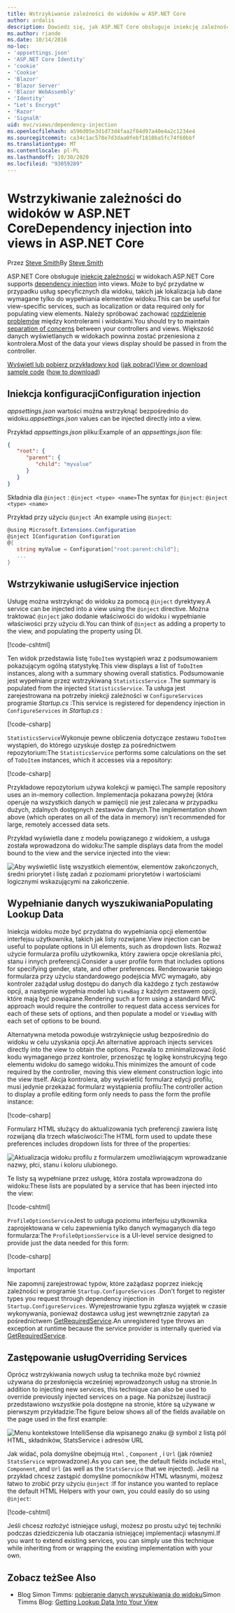 ```yaml
---
title: Wstrzykiwanie zależności do widoków w ASP.NET Core
author: ardalis
description: Dowiedz się, jak ASP.NET Core obsługuje iniekcję zależności w widokach MVC.
ms.author: riande
ms.date: 10/14/2016
no-loc:
- 'appsettings.json'
- 'ASP.NET Core Identity'
- 'cookie'
- 'Cookie'
- 'Blazor'
- 'Blazor Server'
- 'Blazor WebAssembly'
- 'Identity'
- "Let's Encrypt"
- 'Razor'
- 'SignalR'
uid: mvc/views/dependency-injection
ms.openlocfilehash: a596d05e3d1d73d4faa2f84d97a40e4a2c1234e4
ms.sourcegitcommit: ca34c1ac578e7d3daa0febf1810ba5fc74f60bbf
ms.translationtype: MT
ms.contentlocale: pl-PL
ms.lasthandoff: 10/30/2020
ms.locfileid: "93059289"
---
```

# <a name="dependency-injection-into-views-in-aspnet-core"></a><span data-ttu-id="71901-103">Wstrzykiwanie zależności do widoków w ASP.NET Core</span><span class="sxs-lookup"><span data-stu-id="71901-103">Dependency injection into views in ASP.NET Core</span></span>

<span data-ttu-id="71901-104">Przez [Steve Smith](https://ardalis.com/)</span><span class="sxs-lookup"><span data-stu-id="71901-104">By [Steve Smith](https://ardalis.com/)</span></span>

<span data-ttu-id="71901-105">ASP.NET Core obsługuje [iniekcję zależności](xref:fundamentals/dependency-injection) w widokach.</span><span class="sxs-lookup"><span data-stu-id="71901-105">ASP.NET Core supports [dependency injection](xref:fundamentals/dependency-injection) into views.</span></span> <span data-ttu-id="71901-106">Może to być przydatne w przypadku usług specyficznych dla widoku, takich jak lokalizacja lub dane wymagane tylko do wypełniania elementów widoku.</span><span class="sxs-lookup"><span data-stu-id="71901-106">This can be useful for view-specific services, such as localization or data required only for populating view elements.</span></span> <span data-ttu-id="71901-107">Należy spróbować zachować [rozdzielenie problemów](/dotnet/standard/modern-web-apps-azure-architecture/architectural-principles#separation-of-concerns) między kontrolerami i widokami.</span><span class="sxs-lookup"><span data-stu-id="71901-107">You should try to maintain [separation of concerns](/dotnet/standard/modern-web-apps-azure-architecture/architectural-principles#separation-of-concerns) between your controllers and views.</span></span> <span data-ttu-id="71901-108">Większość danych wyświetlanych w widokach powinna zostać przeniesiona z kontrolera.</span><span class="sxs-lookup"><span data-stu-id="71901-108">Most of the data your views display should be passed in from the controller.</span></span>

<span data-ttu-id="71901-109">[Wyświetl lub pobierz przykładowy kod](https://github.com/dotnet/AspNetCore.Docs/tree/master/aspnetcore/mvc/views/dependency-injection/sample) ([jak pobrać](xref:index#how-to-download-a-sample))</span><span class="sxs-lookup"><span data-stu-id="71901-109">[View or download sample code](https://github.com/dotnet/AspNetCore.Docs/tree/master/aspnetcore/mvc/views/dependency-injection/sample) ([how to download](xref:index#how-to-download-a-sample))</span></span>

## <a name="configuration-injection"></a><span data-ttu-id="71901-110">Iniekcja konfiguracji</span><span class="sxs-lookup"><span data-stu-id="71901-110">Configuration injection</span></span>

<span data-ttu-id="71901-111">*appsettings.json* wartości można wstrzyknąć bezpośrednio do widoku.</span><span class="sxs-lookup"><span data-stu-id="71901-111">*appsettings.json* values can be injected directly into a view.</span></span>

<span data-ttu-id="71901-112">Przykład *appsettings.json* pliku:</span><span class="sxs-lookup"><span data-stu-id="71901-112">Example of an *appsettings.json* file:</span></span>

```json
{
   "root": {
      "parent": {
         "child": "myvalue"
      }
   }
}
```

<span data-ttu-id="71901-113">Składnia dla `@inject` : `@inject <type> <name>`</span><span class="sxs-lookup"><span data-stu-id="71901-113">The syntax for `@inject`: `@inject <type> <name>`</span></span>

<span data-ttu-id="71901-114">Przykład przy użyciu `@inject` :</span><span class="sxs-lookup"><span data-stu-id="71901-114">An example using `@inject`:</span></span>

```csharp
@using Microsoft.Extensions.Configuration
@inject IConfiguration Configuration
@{
   string myValue = Configuration["root:parent:child"];
   ...
}
```

## <a name="service-injection"></a><span data-ttu-id="71901-115">Wstrzykiwanie usługi</span><span class="sxs-lookup"><span data-stu-id="71901-115">Service injection</span></span>

<span data-ttu-id="71901-116">Usługę można wstrzyknąć do widoku za pomocą `@inject` dyrektywy.</span><span class="sxs-lookup"><span data-stu-id="71901-116">A service can be injected into a view using the `@inject` directive.</span></span> <span data-ttu-id="71901-117">Można traktować `@inject` jako dodanie właściwości do widoku i wypełnianie właściwości przy użyciu di.</span><span class="sxs-lookup"><span data-stu-id="71901-117">You can think of `@inject` as adding a property to the view, and populating the property using DI.</span></span>

[!code-cshtml[](../../mvc/views/dependency-injection/sample/src/ViewInjectSample/Views/ToDo/Index.cshtml?highlight=4,5,15,16,17)]

<span data-ttu-id="71901-118">Ten widok przedstawia listę `ToDoItem` wystąpień wraz z podsumowaniem pokazującym ogólną statystykę.</span><span class="sxs-lookup"><span data-stu-id="71901-118">This view displays a list of `ToDoItem` instances, along with a summary showing overall statistics.</span></span> <span data-ttu-id="71901-119">Podsumowanie jest wypełniane przez wstrzykiwaną `StatisticsService` .</span><span class="sxs-lookup"><span data-stu-id="71901-119">The summary is populated from the injected `StatisticsService`.</span></span> <span data-ttu-id="71901-120">Ta usługa jest zarejestrowana na potrzeby iniekcji zależności w `ConfigureServices` programie *Startup.cs* :</span><span class="sxs-lookup"><span data-stu-id="71901-120">This service is registered for dependency injection in `ConfigureServices` in *Startup.cs* :</span></span>

[!code-csharp[](../../mvc/views/dependency-injection/sample/src/ViewInjectSample/Startup.cs?highlight=6,7&range=15-22)]

<span data-ttu-id="71901-121">`StatisticsService`Wykonuje pewne obliczenia dotyczące zestawu `ToDoItem` wystąpień, do którego uzyskuje dostęp za pośrednictwem repozytorium:</span><span class="sxs-lookup"><span data-stu-id="71901-121">The `StatisticsService` performs some calculations on the set of `ToDoItem` instances, which it accesses via a repository:</span></span>

[!code-csharp[](../../mvc/views/dependency-injection/sample/src/ViewInjectSample/Model/Services/StatisticsService.cs?highlight=15,20,25)]

<span data-ttu-id="71901-122">Przykładowe repozytorium używa kolekcji w pamięci.</span><span class="sxs-lookup"><span data-stu-id="71901-122">The sample repository uses an in-memory collection.</span></span> <span data-ttu-id="71901-123">Implementacja pokazana powyżej (która operuje na wszystkich danych w pamięci) nie jest zalecana w przypadku dużych, zdalnych dostępnych zestawów danych.</span><span class="sxs-lookup"><span data-stu-id="71901-123">The implementation shown above (which operates on all of the data in memory) isn't recommended for large, remotely accessed data sets.</span></span>

<span data-ttu-id="71901-124">Przykład wyświetla dane z modelu powiązanego z widokiem, a usługa została wprowadzona do widoku:</span><span class="sxs-lookup"><span data-stu-id="71901-124">The sample displays data from the model bound to the view and the service injected into the view:</span></span>

![Aby wyświetlić listę wszystkich elementów, elementów zakończonych, średni priorytet i listę zadań z poziomami priorytetów i wartościami logicznymi wskazującymi na zakończenie.](dependency-injection/_static/screenshot.png)

## <a name="populating-lookup-data"></a><span data-ttu-id="71901-126">Wypełnianie danych wyszukiwania</span><span class="sxs-lookup"><span data-stu-id="71901-126">Populating Lookup Data</span></span>

<span data-ttu-id="71901-127">Iniekcja widoku może być przydatna do wypełniania opcji elementów interfejsu użytkownika, takich jak listy rozwijane.</span><span class="sxs-lookup"><span data-stu-id="71901-127">View injection can be useful to populate options in UI elements, such as dropdown lists.</span></span> <span data-ttu-id="71901-128">Rozważ użycie formularza profilu użytkownika, który zawiera opcje określania płci, stanu i innych preferencji.</span><span class="sxs-lookup"><span data-stu-id="71901-128">Consider a user profile form that includes options for specifying gender, state, and other preferences.</span></span> <span data-ttu-id="71901-129">Renderowanie takiego formularza przy użyciu standardowego podejścia MVC wymagało, aby kontroler zażądał usług dostępu do danych dla każdego z tych zestawów opcji, a następnie wypełnia model lub `ViewBag` z każdym zestawem opcji, które mają być powiązane.</span><span class="sxs-lookup"><span data-stu-id="71901-129">Rendering such a form using a standard MVC approach would require the controller to request data access services for each of these sets of options, and then populate a model or `ViewBag` with each set of options to be bound.</span></span>

<span data-ttu-id="71901-130">Alternatywna metoda powoduje wstrzyknięcie usług bezpośrednio do widoku w celu uzyskania opcji.</span><span class="sxs-lookup"><span data-stu-id="71901-130">An alternative approach injects services directly into the view to obtain the options.</span></span> <span data-ttu-id="71901-131">Pozwala to zminimalizować ilość kodu wymaganego przez kontroler, przenosząc tę logikę konstrukcyjną tego elementu widoku do samego widoku.</span><span class="sxs-lookup"><span data-stu-id="71901-131">This minimizes the amount of code required by the controller, moving this view element construction logic into the view itself.</span></span> <span data-ttu-id="71901-132">Akcja kontrolera, aby wyświetlić formularz edycji profilu, musi jedynie przekazać formularz wystąpienia profilu:</span><span class="sxs-lookup"><span data-stu-id="71901-132">The controller action to display a profile editing form only needs to pass the form the profile instance:</span></span>

[!code-csharp[](../../mvc/views/dependency-injection/sample/src/ViewInjectSample/Controllers/ProfileController.cs?highlight=9,19)]

<span data-ttu-id="71901-133">Formularz HTML służący do aktualizowania tych preferencji zawiera listę rozwijaną dla trzech właściwości:</span><span class="sxs-lookup"><span data-stu-id="71901-133">The HTML form used to update these preferences includes dropdown lists for three of the properties:</span></span>

![Aktualizacja widoku profilu z formularzem umożliwiającym wprowadzanie nazwy, płci, stanu i koloru ulubionego.](dependency-injection/_static/updateprofile.png)

<span data-ttu-id="71901-135">Te listy są wypełniane przez usługę, która została wprowadzona do widoku:</span><span class="sxs-lookup"><span data-stu-id="71901-135">These lists are populated by a service that has been injected into the view:</span></span>

[!code-cshtml[](../../mvc/views/dependency-injection/sample/src/ViewInjectSample/Views/Profile/Index.cshtml?highlight=4,16,17,21,22,26,27)]

<span data-ttu-id="71901-136">`ProfileOptionsService`Jest to usługa poziomu interfejsu użytkownika zaprojektowana w celu zapewnienia tylko danych wymaganych dla tego formularza:</span><span class="sxs-lookup"><span data-stu-id="71901-136">The `ProfileOptionsService` is a UI-level service designed to provide just the data needed for this form:</span></span>

[!code-csharp[](../../mvc/views/dependency-injection/sample/src/ViewInjectSample/Model/Services/ProfileOptionsService.cs?highlight=7,13,24)]

> [!IMPORTANT]
> <span data-ttu-id="71901-137">Nie zapomnij zarejestrować typów, które zażądasz poprzez iniekcję zależności w programie `Startup.ConfigureServices` .</span><span class="sxs-lookup"><span data-stu-id="71901-137">Don't forget to register types you request through dependency injection in `Startup.ConfigureServices`.</span></span> <span data-ttu-id="71901-138">Wyrejestrowanie typu zgłasza wyjątek w czasie wykonywania, ponieważ dostawca usług jest wewnętrznie zapytań za pośrednictwem [GetRequiredService](/dotnet/api/microsoft.extensions.dependencyinjection.serviceproviderserviceextensions.getrequiredservice).</span><span class="sxs-lookup"><span data-stu-id="71901-138">An unregistered type throws an exception at runtime because the service provider is internally queried via [GetRequiredService](/dotnet/api/microsoft.extensions.dependencyinjection.serviceproviderserviceextensions.getrequiredservice).</span></span>

## <a name="overriding-services"></a><span data-ttu-id="71901-139">Zastępowanie usług</span><span class="sxs-lookup"><span data-stu-id="71901-139">Overriding Services</span></span>

<span data-ttu-id="71901-140">Oprócz wstrzykiwania nowych usług ta technika może być również używana do przesłonięcia wcześniej wprowadzonych usług na stronie.</span><span class="sxs-lookup"><span data-stu-id="71901-140">In addition to injecting new services, this technique can also be used to override previously injected services on a page.</span></span> <span data-ttu-id="71901-141">Na poniższej ilustracji przedstawiono wszystkie pola dostępne na stronie, które są używane w pierwszym przykładzie:</span><span class="sxs-lookup"><span data-stu-id="71901-141">The figure below shows all of the fields available on the page used in the first example:</span></span>

![Menu kontekstowe IntelliSense dla wpisanego znaku @ symbol z listą pól HTML, składników, StatsService i adresów URL](dependency-injection/_static/razor-fields.png)

<span data-ttu-id="71901-143">Jak widać, pola domyślne obejmują `Html` , `Component` , i `Url` (jak również `StatsService` wprowadzone).</span><span class="sxs-lookup"><span data-stu-id="71901-143">As you can see, the default fields include `Html`, `Component`, and `Url` (as well as the `StatsService` that we injected).</span></span> <span data-ttu-id="71901-144">Jeśli na przykład chcesz zastąpić domyślne pomocników HTML własnymi, możesz łatwo to zrobić przy użyciu `@inject` :</span><span class="sxs-lookup"><span data-stu-id="71901-144">If for instance you wanted to replace the default HTML Helpers with your own, you could easily do so using `@inject`:</span></span>

[!code-cshtml[](../../mvc/views/dependency-injection/sample/src/ViewInjectSample/Views/Helper/Index.cshtml?highlight=3,11)]

<span data-ttu-id="71901-145">Jeśli chcesz rozłożyć istniejące usługi, możesz po prostu użyć tej techniki podczas dziedziczenia lub otaczania istniejącej implementacji własnymi.</span><span class="sxs-lookup"><span data-stu-id="71901-145">If you want to extend existing services, you can simply use this technique while inheriting from or wrapping the existing implementation with your own.</span></span>

## <a name="see-also"></a><span data-ttu-id="71901-146">Zobacz też</span><span class="sxs-lookup"><span data-stu-id="71901-146">See Also</span></span>

* <span data-ttu-id="71901-147">Blog Simon Timms: [pobieranie danych wyszukiwania do widoku](https://blog.simontimms.com/2015/06/09/getting-lookup-data-into-you-view/)</span><span class="sxs-lookup"><span data-stu-id="71901-147">Simon Timms Blog: [Getting Lookup Data Into Your View](https://blog.simontimms.com/2015/06/09/getting-lookup-data-into-you-view/)</span></span>
